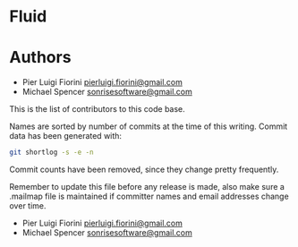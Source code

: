 Fluid
=====

# Authors

 * Pier Luigi Fiorini <pierluigi.fiorini@gmail.com>
 * Michael Spencer <sonrisesoftware@gmail.com>

This is the list of contributors to this code base.

Names are sorted by number of commits at the time of this writing.
Commit data has been generated with:

```sh
git shortlog -s -e -n
```

Commit counts have been removed, since they change pretty frequently.

Remember to update this file before any release is made, also make sure
a .mailmap file is maintained if committer names and email addresses
change over time.

 * Pier Luigi Fiorini <pierluigi.fiorini@gmail.com>
 * Michael Spencer <sonrisesoftware@gmail.com>
